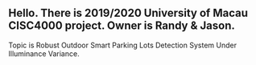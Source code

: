 <h2>Hello. There is 2019/2020 University of Macau CISC4000 project. Owner is Randy & Jason.</h2>
<p>Topic is Robust Outdoor Smart Parking Lots Detection System Under Illuminance Variance.</p>
